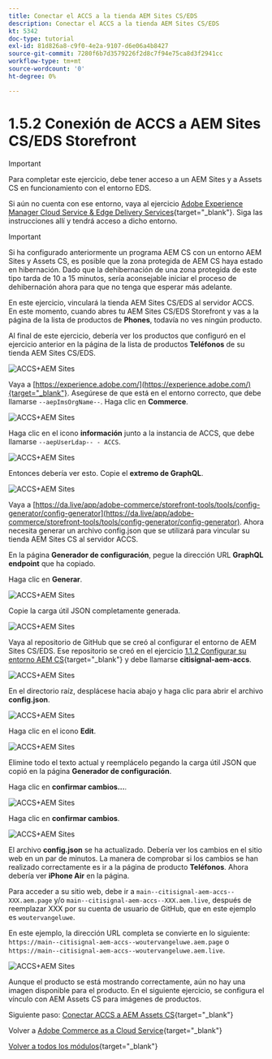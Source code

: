 ```yaml
---
title: Conectar el ACCS a la tienda AEM Sites CS/EDS
description: Conectar el ACCS a la tienda AEM Sites CS/EDS
kt: 5342
doc-type: tutorial
exl-id: 81d826a8-c9f0-4e2a-9107-d6e06a4b8427
source-git-commit: 7280f6b7d3579226f2d8c7f94e75ca8d3f2941cc
workflow-type: tm+mt
source-wordcount: '0'
ht-degree: 0%

---
```


# 1.5.2 Conexión de ACCS a AEM Sites CS/EDS Storefront

>[!IMPORTANT]
>
>Para completar este ejercicio, debe tener acceso a un AEM Sites y a Assets CS en funcionamiento con el entorno EDS.
>
>Si aún no cuenta con ese entorno, vaya al ejercicio [Adobe Experience Manager Cloud Service &amp; Edge Delivery Services](./../../../modules/asset-mgmt/module2.1/aemcs.md){target="_blank"}. Siga las instrucciones allí y tendrá acceso a dicho entorno.

>[!IMPORTANT]
>
>Si ha configurado anteriormente un programa AEM CS con un entorno AEM Sites y Assets CS, es posible que la zona protegida de AEM CS haya estado en hibernación. Dado que la dehibernación de una zona protegida de este tipo tarda de 10 a 15 minutos, sería aconsejable iniciar el proceso de dehibernación ahora para que no tenga que esperar más adelante.

En este ejercicio, vinculará la tienda AEM Sites CS/EDS al servidor ACCS. En este momento, cuando abres tu AEM Sites CS/EDS Storefront y vas a la página de la lista de productos de **Phones**, todavía no ves ningún producto.

Al final de este ejercicio, debería ver los productos que configuró en el ejercicio anterior en la página de la lista de productos **Teléfonos** de su tienda AEM Sites CS/EDS.

![ACCS+AEM Sites](./images/accsaemsites0.png)

Vaya a [https://experience.adobe.com/](https://experience.adobe.com/){target="_blank"}. Asegúrese de que está en el entorno correcto, que debe llamarse `--aepImsOrgName--`. Haga clic en **Commerce**.

![ACCS+AEM Sites](./images/accsaemsites1.png)

Haga clic en el icono **información** junto a la instancia de ACCS, que debe llamarse `--aepUserLdap-- - ACCS`.

![ACCS+AEM Sites](./images/accsaemsites2.png)

Entonces debería ver esto. Copie el **extremo de GraphQL**.

![ACCS+AEM Sites](./images/accsaemsites3.png)

Vaya a [https://da.live/app/adobe-commerce/storefront-tools/tools/config-generator/config-generator](https://da.live/app/adobe-commerce/storefront-tools/tools/config-generator/config-generator). Ahora necesita generar un archivo config.json que se utilizará para vincular su tienda AEM Sites CS al servidor ACCS.

En la página **Generador de configuración**, pegue la dirección URL **GraphQL endpoint** que ha copiado.

Haga clic en **Generar**.

![ACCS+AEM Sites](./images/accsaemsites4.png)

Copie la carga útil JSON completamente generada.

![ACCS+AEM Sites](./images/accsaemsites5.png)

Vaya al repositorio de GitHub que se creó al configurar el entorno de AEM Sites CS/EDS. Ese repositorio se creó en el ejercicio [1.1.2 Configurar su entorno AEM CS](./../../../modules/asset-mgmt/module2.1/ex3.md){target="_blank"} y debe llamarse **citisignal-aem-accs**.

![ACCS+AEM Sites](./images/accsaemsites6.png)

En el directorio raíz, desplácese hacia abajo y haga clic para abrir el archivo **config.json**.

![ACCS+AEM Sites](./images/accsaemsites7.png)

Haga clic en el icono **Edit**.

![ACCS+AEM Sites](./images/accsaemsites8.png)

Elimine todo el texto actual y reemplácelo pegando la carga útil JSON que copió en la página **Generador de configuración**.

Haga clic en **confirmar cambios...**.

![ACCS+AEM Sites](./images/accsaemsites9.png)

Haga clic en **confirmar cambios**.

![ACCS+AEM Sites](./images/accsaemsites10.png)

El archivo **config.json** se ha actualizado. Debería ver los cambios en el sitio web en un par de minutos. La manera de comprobar si los cambios se han realizado correctamente es ir a la página de producto **Teléfonos**. Ahora debería ver **iPhone Air** en la página.

Para acceder a su sitio web, debe ir a `main--citisignal-aem-accs--XXX.aem.page` y/o `main--citisignal-aem-accs--XXX.aem.live`, después de reemplazar XXX por su cuenta de usuario de GitHub, que en este ejemplo es `woutervangeluwe`.

En este ejemplo, la dirección URL completa se convierte en lo siguiente:
`https://main--citisignal-aem-accs--woutervangeluwe.aem.page` o `https://main--citisignal-aem-accs--woutervangeluwe.aem.live`.

![ACCS+AEM Sites](./images/accsaemsites11.png)

Aunque el producto se está mostrando correctamente, aún no hay una imagen disponible para el producto. En el siguiente ejercicio, se configura el vínculo con AEM Assets CS para imágenes de productos.

Siguiente paso: [Conectar ACCS a AEM Assets CS](./ex3.md){target="_blank"}

Volver a [Adobe Commerce as a Cloud Service](./accs.md){target="_blank"}

[Volver a todos los módulos](./../../../overview.md){target="_blank"}
